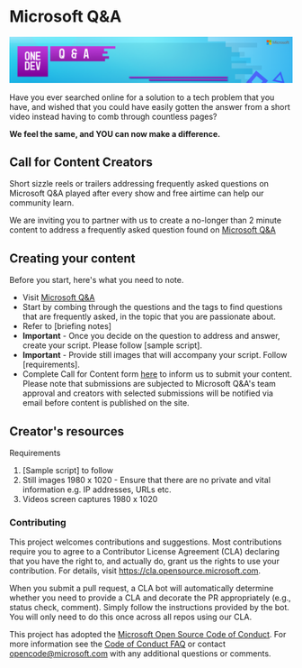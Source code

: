 # Microsoft Q&A
![Microsoft Q&A banner](./media/web-banner-header.png)

Have you ever searched online for a solution to a tech problem that you have, and wished that you could have easily gotten the answer from a short video instead having to comb through countless pages? 

<b> We feel the same, and YOU can now make a difference.</b> 

## Call for Content Creators 
Short sizzle reels or trailers addressing frequently asked questions on Microsoft Q&A played after every show and free airtime can help our community learn. 

We are inviting you to partner with us to create a no-longer than 2 minute content to address a frequently asked question found on [Microsoft Q&A](https://aka.ms/MicrosoftQuestionsandAnswers)

## Creating your content
Before you start, here's what you need to note. 
* Visit [Microsoft Q&A](https://aka.ms/MicrosoftQuestionsandAnswers)
* Start by combing through the questions and the tags to find questions that are frequently asked, in the topic that you are passionate about.
* Refer to [briefing notes]
* <b>Important</b> - Once you decide on the question to address and answer, create your script. Please follow [sample script].
* <b>Important</b> - Provide still images that will accompany your script. Follow [requirements].
* Complete Call for Content form [here](https://forms.office.com/r/RMXR9TbVbe) to inform us to submit your content.
Please note that submissions are subjected to Microsoft Q&A's team approval and creators with selected submissions will be notified via email before content is published on the site. 

## Creator's resources
Requirements  
1. [Sample script] to follow 
2. Still images 1980 x 1020 <Link to sample> - Ensure that there are no private and vital information e.g. IP addresses, URLs etc. 
3. Videos screen captures 1980 x 1020 

### Contributing
This project welcomes contributions and suggestions.  Most contributions require you to agree to a Contributor License Agreement (CLA) declaring that you have the right to, and actually do, grant us the rights to use your contribution. For details, visit https://cla.opensource.microsoft.com.

When you submit a pull request, a CLA bot will automatically determine whether you need to provide a CLA and decorate the PR appropriately (e.g., status check, comment). Simply follow the instructions provided by the bot. You will only need to do this once across all repos using our CLA.

This project has adopted the [Microsoft Open Source Code of Conduct](https://opensource.microsoft.com/codeofconduct/).
For more information see the [Code of Conduct FAQ](https://opensource.microsoft.com/codeofconduct/faq/) or contact [opencode@microsoft.com](mailto:opencode@microsoft.com) with any additional questions or comments.